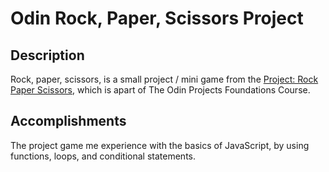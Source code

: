 # Odin Rock, Paper, Scissors Project

## Description
Rock, paper, scissors, is a small project / mini game from the [Project: Rock Paper Scissors](https://www.theodinproject.com/lessons/foundations-rock-paper-scissors), which is apart of The Odin Projects Foundations Course.

## Accomplishments
The project game me experience with the basics of JavaScript, by using functions, loops, and conditional statements.
